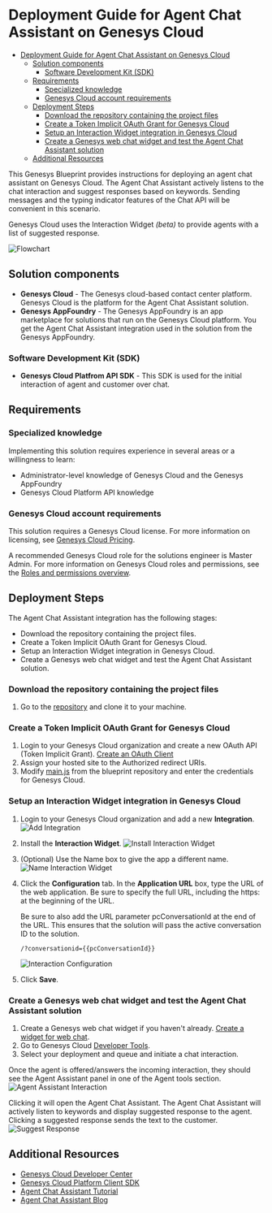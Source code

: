 # Deployment Guide for Agent Chat Assistant on Genesys Cloud

- [Deployment Guide for Agent Chat Assistant on Genesys Cloud](#deployment-guide-for-agent-chat-assistant-on-genesys-cloud)
  - [Solution components](#solution-components)
    - [Software Development Kit (SDK)](#software-development-kit-sdk)
  - [Requirements](#requirements)
    - [Specialized knowledge](#specialized-knowledge)
    - [Genesys Cloud account requirements](#genesys-cloud-account-requirements)
  - [Deployment Steps](#deployment-steps)
    - [Download the repository containing the project files](#download-the-repository-containing-the-project-files)
    - [Create a Token Implicit OAuth Grant for Genesys Cloud](#create-a-token-implicit-oauth-grant-for-genesys-cloud)
    - [Setup an Interaction Widget integration in Genesys Cloud](#setup-an-interaction-widget-integration-in-genesys-cloud)
    - [Create a Genesys web chat widget and test the Agent Chat Assistant solution](#create-a-genesys-web-chat-widget-and-test-the-agent-chat-assistant-solution)
  - [Additional Resources](#additional-resources)

This Genesys Blueprint provides instructions for deploying an agent chat assistant on Genesys Cloud. The Agent Chat Assistant actively listens to the chat interaction and suggest responses based on keywords. Sending messages and the typing indicator features of the Chat API will be convenient in this scenario.

Genesys Cloud uses the Interaction Widget *(beta)* to provide agents with a list of suggested response.

![Flowchart](https://github.com/GenesysAppFoundry/genesyscloud-chat-listener/blob/master/docs/images/flowchart.png "Flowchart")

## Solution components
* **Genesys Cloud** - The Genesys cloud-based contact center platform. Genesys Cloud is the platform for the Agent Chat Assistant solution.
* **Genesys AppFoundry** - The Genesys AppFoundry is an app marketplace for solutions that run on the Genesys Cloud platform. You get the Agent Chat Assistant integration used in the solution from the Genesys AppFoundry.

### Software Development Kit (SDK)
* **Genesys Cloud Platfrom API SDK** - This SDK is used for the initial interaction of agent and customer over chat.

## Requirements

### Specialized knowledge
Implementing this solution requires experience in several areas or a willingness to learn:
* Administrator-level knowledge of Genesys Cloud and the Genesys AppFoundry
* Genesys Cloud Platform API knowledge

### Genesys Cloud account requirements
This solution requires a Genesys Cloud license. For more information on licensing, see [Genesys Cloud Pricing](https://www.genesys.com/pricing "Opens the pricing article").

A recommended Genesys Cloud role for the solutions engineer is Master Admin. For more information on Genesys Cloud roles and permissions, see the [Roles and permissions overview](https://help.mypurecloud.com/?p=24360 "Opens the Roles and permissions overview article").

## Deployment Steps

The Agent Chat Assistant integration has the following stages:

- Download the repository containing the project files.
- Create a Token Implicit OAuth Grant for Genesys Cloud.
- Setup an Interaction Widget integration in Genesys Cloud.
- Create a Genesys web chat widget and test the Agent Chat Assistant solution.

### Download the repository containing the project files

1. Go to the [repository](https://github.com/GenesysAppFoundry/genesyscloud-chat-listener) and clone it to your machine.

### Create a Token Implicit OAuth Grant for Genesys Cloud

1. Login to your Genesys Cloud organization and create a new OAuth API (Token Implicit Grant). [Create an OAuth Client](https://help.mypurecloud.com/articles/create-an-oauth-client/)
2. Assign your hosted site to the Authorized redirect URIs.
3. Modify [main.js](https://github.com/GenesysAppFoundry/genesyscloud-chat-listener/blob/master/docs/scripts/main.js) from the blueprint repository and enter the credentials for Genesys Cloud.

### Setup an Interaction Widget integration in Genesys Cloud
1. Login to your Genesys Cloud organization and add a new **Integration**.
   ![Add Integration](https://github.com/GenesysAppFoundry/genesyscloud-chat-listener/blob/master/docs/images/add-integration.png "Add Integration")
2. Install the **Interaction Widget**.
   ![Install Interaction Widget](https://github.com/GenesysAppFoundry/genesyscloud-chat-listener/blob/master/docs/images/install-interaction-widget.png "Install Interaction Widget")
3. (Optional) Use the Name box to give the app a different name.
   ![Name Interaction Widget](https://github.com/GenesysAppFoundry/genesyscloud-chat-listener/blob/master/docs/images/name-interaction.png "Name Interaction Widget")
4. Click the **Configuration** tab. In the **Application URL** box, type the URL of the web application. Be sure to specify the full URL, including the https: at the beginning of the URL.
   
   Be sure to also add the URL parameter pcConversationId at the end of the URL. This ensures that the solution will pass the active conversation ID to the solution.
   ```
   /?conversationid={{pcConversationId}}
   ```
   ![Interaction Configuration](https://github.com/GenesysAppFoundry/genesyscloud-chat-listener/blob/master/docs/images/interaction-config.png "Interaction Configuration")
5. Click **Save**.

### Create a Genesys web chat widget and test the Agent Chat Assistant solution
1. Create a Genesys web chat widget if you haven't already. [Create a widget for web chat](https://help.mypurecloud.com/?p=195772).
2. Go to Genesys Cloud [Developer Tools](https://developer.mypurecloud.com/developer-tools/#/webchat).
3. Select your deployment and queue and initiate a chat interaction.

Once the agent is offered/answers the incoming interaction, they should see the Agent Assistant panel in one of the Agent tools section.
![Agent Assistant Interaction](https://github.com/GenesysAppFoundry/genesyscloud-chat-listener/blob/master/docs/images/agent-assistant-integration.png "Agent Assistant Interaction")

Clicking it will open the Agent Chat Assistant. The Agent Chat Assistant will actively listen to keywords and display suggested response to the agent. Clicking a suggested response sends the text to the customer.
![Suggest Response](https://github.com/GenesysAppFoundry/genesyscloud-chat-listener/blob/master/docs/images/suggest-response.png "Suggest Response")

## Additional Resources
* [Genesys Cloud Developer Center](https://developer.mypurecloud.com/)
* [Genesys Cloud Platform Client SDK](https://developer.mypurecloud.com/api/rest/client-libraries/)
* [Agent Chat Assistant Tutorial](https://developer.mypurecloud.com/api/tutorials/agent-chat-assistant/?language=javascript&step=1)
* [Agent Chat Assistant Blog](https://developer.mypurecloud.com/blog/2020-02-19-agent-chat-assistant/)
